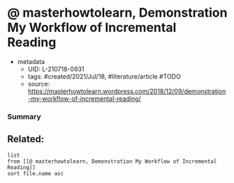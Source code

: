 # @ masterhowtolearn, Demonstration My Workflow of Incremental Reading


- metadata
	- UID: L-210718-0931
	- tags: #created/2021/Jul/18, #literature/article #TODO 
	- source: https://masterhowtolearn.wordpress.com/2018/12/09/demonstration-my-workflow-of-incremental-reading/

### Summary


## Related:
```dataview
list
from [[@ masterhowtolearn, Demonstration My Workflow of Incremental Reading]]
sort file.name asc
```
